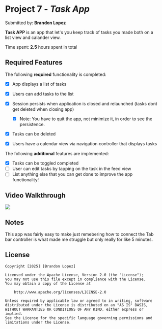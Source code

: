 # Project 7 - *Task App*

Submitted by: **Brandon Lopez**

**Task APP** is an app that let's you keep track of tasks you made both on a list view and calander view.

Time spent: **2.5** hours spent in total

## Required Features

The following **required** functionality is completed:

- [x] App displays a list of tasks
- [x] Users can add tasks to the list
- [x] Session persists when application is closed and relaunched (tasks dont get deleted when closing app) 
  - [x] Note: You have to quit the app, not minimize it, in order to see the persistence.
- [x] Tasks can be deleted
- [x] Users have a calendar view via navigation controller that displays tasks    


The following **additional** features are implemented:

- [x] Tasks can be toggled completed
- [ ] User can edit tasks by tapping on the task in the feed view
- [ ] List anything else that you can get done to improve the app functionality!

## Video Walkthrough

<div>
    <a href="https://www.loom.com/share/ff7c8afc0eee499fa465e3024507e33e">
    </a>
    <a href="https://www.loom.com/share/ff7c8afc0eee499fa465e3024507e33e">
      <img style="max-width:300px;" src="https://cdn.loom.com/sessions/thumbnails/ff7c8afc0eee499fa465e3024507e33e-f937640a1b984aff-full-play.gif">
    </a>
  </div>

## Notes

This app was fairly easy to make just remebering how to connect the Tab bar controller is what made me struggle but only really for like 5 minutes. 

## License

    Copyright [2025] [Brandon Lopez]

    Licensed under the Apache License, Version 2.0 (the "License");
    you may not use this file except in compliance with the License.
    You may obtain a copy of the License at

        http://www.apache.org/licenses/LICENSE-2.0

    Unless required by applicable law or agreed to in writing, software
    distributed under the License is distributed on an "AS IS" BASIS,
    WITHOUT WARRANTIES OR CONDITIONS OF ANY KIND, either express or implied.
    See the License for the specific language governing permissions and
    limitations under the License.
